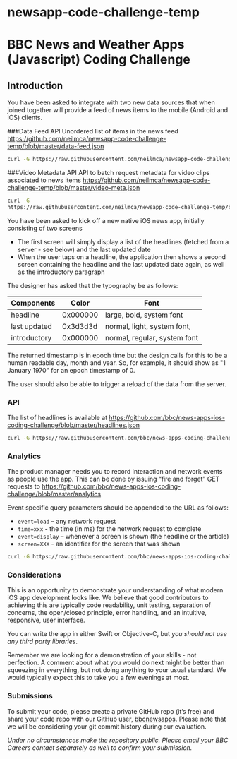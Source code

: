 # newsapp-code-challenge-temp

# BBC News and Weather Apps (Javascript) Coding Challenge

## Introduction
You have been asked to integrate with two new data sources that when joined together will provide a feed of news items to the mobile (Android and iOS) clients.

###Data Feed API
Unordered list of items in the news feed
https://github.com/neilmca/newsapp-code-challenge-temp/blob/master/data-feed.json
```bash
curl -G https://raw.githubusercontent.com/neilmca/newsapp-code-challenge-temp/blob/master/data-feed.json
```
###Video Metadata API
API to batch request metadata for video clips associated to news items
https://github.com/neilmca/newsapp-code-challenge-temp/blob/master/video-meta.json
```bash
curl -G 
https://raw.githubusercontent.com/neilmca/newsapp-code-challenge-temp/blob/master/video-meta.json?id=p91a64ab,p07sb8b1,p07d60yr,p66j71gh
```


You have been asked to kick off a new native iOS news app, initially consisting of two screens
- The first screen will simply display a list of the headlines (fetched from a server - see below) and the last updated date
- When the user taps on a headline, the application then shows a second screen containing the headline and the last updated date again, as well as the introductory paragraph

The designer has asked that the typography be as follows:

Components | Color | Font
-----------| ------|------
headline | 0x000000 | large, bold, system font
last updated | 0x3d3d3d | normal, light, system font, 
introductory | 0x000000 | normal, regular, system font

The returned timestamp is in epoch time but the design calls for this to be a human readable day, month and year. So, for example, it should show as "1 January 1970" for an epoch timestamp of 0.

The user should also be able to trigger a reload of the data from the server.

### API
The list of headlines is available at
https://github.com/bbc/news-apps-ios-coding-challenge/blob/master/headlines.json

```bash
curl -G https://raw.githubusercontent.com/bbc/news-apps-coding-challenge/master/headlines.json
```

### Analytics
The product manager needs you to record interaction and network events as people use the app. This can be done by issuing “fire and forget” GET requests to
https://github.com/bbc/news-apps-ios-coding-challenge/blob/master/analytics

Event specific query parameters should be appended to the URL as follows:

* `event=load` – any network request
* `time=xxx` - the time (in ms) for the network request to complete
* `event=display` – whenever a screen is shown (the headline or the article)
* `screen=XXX` - an identifier for the screen that was shown

```bash
curl -G https://raw.githubusercontent.com/bbc/news-apps-ios-coding-challenge/master/analytics?event=load&data=100
```

### Considerations
This is an opportunity to demonstrate your understanding of what modern iOS app development looks like. We believe that good contributors to achieving this are typically code readability, unit testing, separation of concerns, the open/closed principle, error handling, and an intuitive, responsive, user interface.

You can write the app in either Swift or Objective-C, but _you should not use any third party libraries_.  

Remember we are looking for a demonstration of your skills - not perfection. A comment about what you would do next might be better than squeezing in everything, but not doing anything to your usual standard. We would typically expect this to take you  a few evenings at most.

### Submissions
To submit your code, please create a private GitHub repo (it’s free) and share your code repo with our GitHub user, [bbcnewsapps](https://github.com/bbcnewsapps). Please note that we will be considering your git commit history during our evaluation.

_Under no circumstances make the repository public._
_Please email your BBC Careers contact separately as well to confirm your submission._


